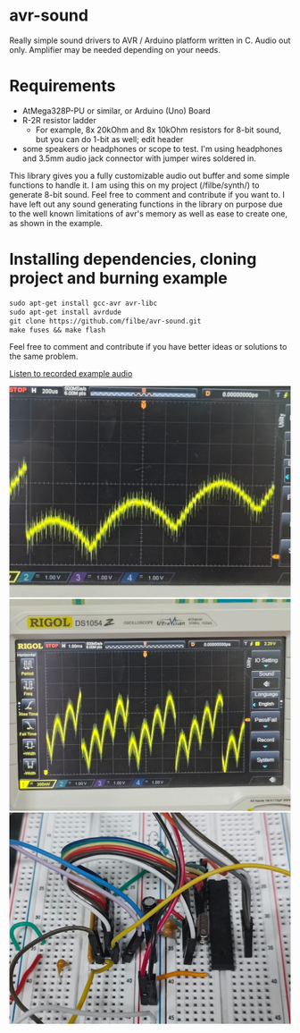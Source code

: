 # avr-sound

Really simple sound drivers to AVR / Arduino platform written in C.
Audio out only. Amplifier may be needed depending on your needs.

# Requirements
- AtMega328P-PU or similar, or Arduino (Uno) Board
- R-2R resistor ladder
    - For example, 8x 20kOhm and 8x 10kOhm resistors for 8-bit sound, but you can do 1-bit as well; edit header
- some speakers or headphones or scope to test. 
I'm using headphones and 3.5mm audio jack connector with jumper wires soldered in.

This library gives you a fully customizable audio out buffer and some simple functions to handle it.
I am using this on my project (/filbe/synth/) to generate 8-bit sound. Feel free to comment and contribute if you want to.
I have left out any sound generating functions in the library on purpose due to the well known limitations of avr's memory as well as ease to create one, as shown in the example.

# Installing dependencies, cloning project and burning example 
```
sudo apt-get install gcc-avr avr-libc
sudo apt-get install avrdude
git clone https://github.com/filbe/avr-sound.git
make fuses && make flash
```

Feel free to comment and contribute if you have better ideas or solutions to the same problem.

[Listen to recorded example audio](https://github.com/filbe/avr-sound/blob/main/examples/example1.mp3)

![Example 1 pic 1](https://github.com/filbe/avr-sound/blob/main/examples/example1_1.jpg?raw=true)
![Example 1 pic 2](https://github.com/filbe/avr-sound/blob/main/examples/example1_2.jpg?raw=true)
![Example 1 pic 3](https://github.com/filbe/avr-sound/blob/main/examples/example1_3.jpg?raw=true)
